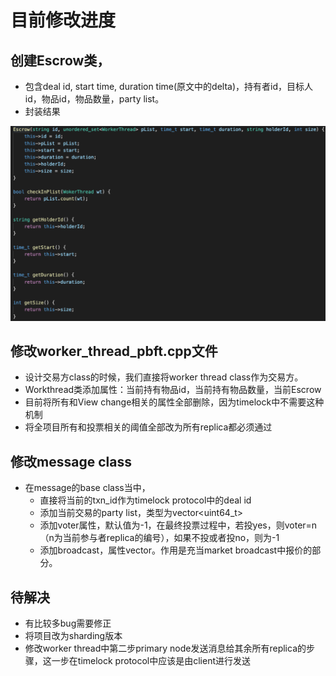 # 目前修改进度

## 创建Escrow类，
- 包含deal id, start time, duration time(原文中的delta)，持有者id，目标人id，物品id，物品数量，party list。
- 封装结果
<img src = "./figures/1_1.png">

## 修改worker_thread_pbft.cpp文件
- 设计交易方class的时候，我们直接将worker thread class作为交易方。
- Workthread类添加属性：当前持有物品id，当前持有物品数量，当前Escrow
- 目前将所有和View change相关的属性全部删除，因为timelock中不需要这种机制
- 将全项目所有和投票相关的阈值全部改为所有replica都必须通过

## 修改message class
- 在message的base class当中，
    - 直接将当前的txn_id作为timelock protocol中的deal id
    - 添加当前交易的party list，类型为vector<uint64_t>
    - 添加voter属性，默认值为-1，在最终投票过程中，若投yes，则voter=n（n为当前参与者replica的编号），如果不投或者投no，则为-1
    - 添加broadcast，属性vector<Escrow>。作用是充当market broadcast中报价的部分。

## 待解决
- 有比较多bug需要修正
- 将项目改为sharding版本
- 修改worker thread中第二步primary node发送消息给其余所有replica的步骤，这一步在timelock protocol中应该是由client进行发送